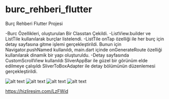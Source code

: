 # burc_rehberi_flutter

Burç Rehberi Flutter Projesi

-Burc Özellikleri, oluşturulan Bir Classtan Çekildi.
-ListView.builder ve ListTile kullanılarak burçlar listelendi.
-ListTile onTap özelliği ile her burç için detay sayfasına gitme işlemi gerçekleştirildi.
  Bunun için Navigator.pushNamed kullanıldı, main.dart içinde onGenerateRoute özelliği kullanılarak dinamik bir yapı oluşturuldu.
-Detay sayfasında CustomScrollView kullanıldı
  SliverAppBar ile güzel bir görünüm elde edilmeye çalışıldı
  SliverToBoxAdapter ile detay bölümünün düzenlemesi gerçekleştirildi.
  
![alt text](https://hizliresim.com/LzFWid)
![alt text](https://hizliresim.com/SmZNDz)
![alt text](https://hizliresim.com/h1NDEh)
![alt text](https://hizliresim.com/K9mS2X)

https://hizliresim.com/LzFWid



